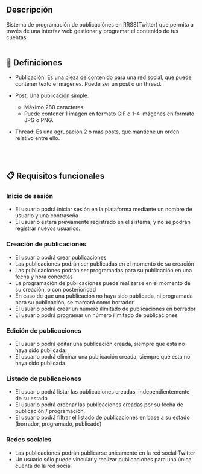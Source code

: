 
## Descripción
Sistema de programación de publicaciónes en RRSS(Twitter) que permita a través de una interfaz web gestionar y programar el contenido de tus cuentas.
<br/>
<br/>

## 📕 Definiciones
- Publicación: Es una pieza de contenido para una red social, que puede contener texto e imágenes. Puede ser un post o un thread.

- Post: Una publicación simple.
	- Máximo 280 caracteres.
	- Puede contener 1 imagen en formato GIF o 1-4 imágenes en formato JPG o PNG.

- Thread: Es una agrupación 2 o más posts, que mantiene un orden relativo entre ello.

<br/>
<br/>

## 📋 Requisitos funcionales

### Inicio de sesión

- El usuario podrá iniciar sesión en la plataforma mediante un nombre de usuario y una contraseña
- El usuario estará previamente registrado en el sistema, y no se podrán registrar nuevos usuarios.

### Creación de publicaciones
- El usuario podrá crear publicaciones
- Las publicaciones podrán ser publicadas en el momento de su creación
- Las publicaciones podrán ser programadas para su publicación en una fecha y hora concretas
- La programación de publicaciones puede realizarse en el momento de su creación, o con posterioridad
- En caso de que una publicación no haya sido publicada, ni programada para su publicación, se marcará como borrador
- El usuario podrá crear un número ilimitado de publicaciones en borrador
- El usuario podrá programar un número ilimitado de publicaciones

### Edición de publicaciones
- El usuario podrá editar una publicación creada, siempre que esta no haya sido publicada.
- El usuario podrá eliminar una publicación creada, siempre que esta no haya sido publicada.

###  Listado de publicaciones
- El usuario podrá listar las publicaciones creadas, independientemente de su estado
- El usuario podrá ordenar las publicaciones creadas por su fecha de publicación / programación.
- El usuario podrá filtrar el listado de publicaciones en base a su estado (borrador, programado, publicado)

### Redes sociales
- Las publicaciones podrán publicarse únicamente en la red social Twitter
- Un usuario sólo puede vincular y realizar publicaciones para una única cuenta de la red social

